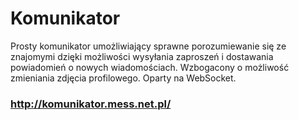 # Komunikator 

Prosty komunikator umożliwiający sprawne porozumiewanie się ze znajomymi dzięki możliwości wysyłania zaproszeń i dostawania powiadomień o nowych wiadomościach. Wzbogacony o możliwość zmieniania zdjęcia profilowego. 
Oparty na WebSocket.

### http://komunikator.mess.net.pl/
